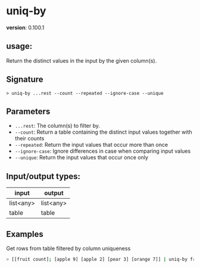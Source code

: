 # uniq-by

**version**: 0.100.1

## **usage**:

Return the distinct values in the input by the given column(s).

## Signature

`> uniq-by ...rest --count --repeated --ignore-case --unique`

## Parameters

- `...rest`: The column(s) to filter by.
- `--count`: Return a table containing the distinct input values together with their counts
- `--repeated`: Return the input values that occur more than once
- `--ignore-case`: Ignore differences in case when comparing input values
- `--unique`: Return the input values that occur once only

## Input/output types:

| input       | output      |
| ----------- | ----------- |
| list\<any\> | list\<any\> |
| table       | table       |

## Examples

Get rows from table filtered by column uniqueness

```bash
> [[fruit count]; [apple 9] [apple 2] [pear 3] [orange 7]] | uniq-by fruit
```
